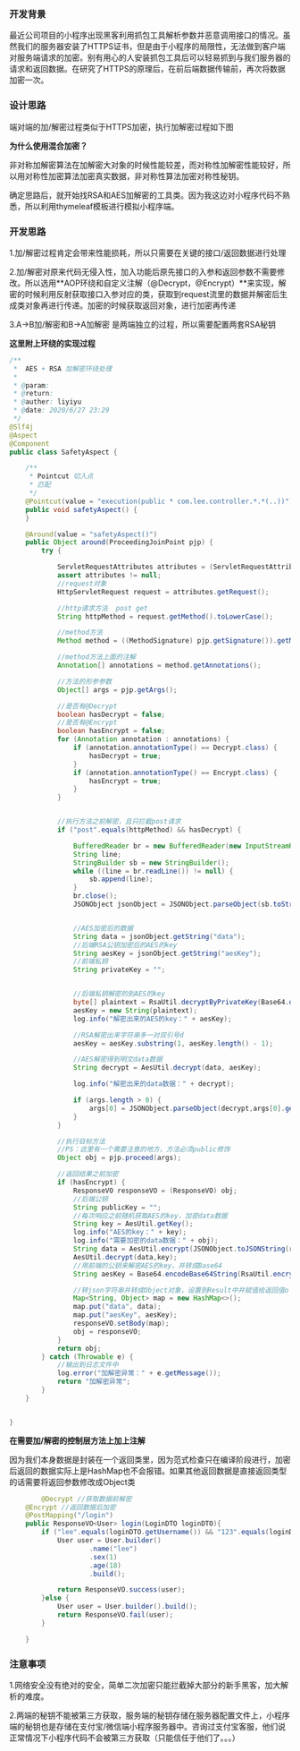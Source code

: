 ### 开发背景

最近公司项目的小程序出现黑客利用抓包工具解析参数并恶意调用接口的情况。虽然我们的服务器安装了HTTPS证书，但是由于小程序的局限性，无法做到客户端对服务端请求的加密。别有用心的人安装抓包工具后可以轻易抓到与我们服务器的请求和返回数据。在研究了HTTPS的原理后，在前后端数据传输前，再次将数据加密一次。

### 设计思路

端对端的加/解密过程类似于HTTPS加密，执行加解密过程如下图

**为什么使用混合加密？**

非对称加解密算法在加解密大对象的时候性能较差，而对称性加解密性能较好，所以用对称性加密算法加密真实数据，非对称性算法加密对称性秘钥。

确定思路后，就开始找RSA和AES加解密的工具类。因为我这边对小程序代码不熟悉，所以利用thymeleaf模板进行模拟小程序端。



### 开发思路

1.加/解密过程肯定会带来性能损耗，所以只需要在关键的接口/返回数据进行处理

2.加/解密对原来代码无侵入性，加入功能后原先接口的入参和返回参数不需要修改。所以选用**AOP环绕和自定义注解（@Decrypt，@Encrypt）**来实现，解密的时候利用反射获取接口入参对应的类，获取到request流里的数据并解密后生成类对象再进行传递。加密的时候获取返回对象，进行加密再传递

3.A->B加/解密和B->A加解密 是两端独立的过程，所以需要配置两套RSA秘钥

**这里附上环绕的实现过程**

```java
/**
 *  AES + RSA 加解密环绕处理
 *
 * @param:
 * @return:
 * @auther: liyiyu
 * @date: 2020/6/27 23:29
 */
@Slf4j
@Aspect
@Component
public class SafetyAspect {

    /**
     * Pointcut 切入点
     * 匹配
     */
    @Pointcut(value = "execution(public * com.lee.controller.*.*(..))")
    public void safetyAspect() {
    }

    @Around(value = "safetyAspect()")
    public Object around(ProceedingJoinPoint pjp) {
        try {

            ServletRequestAttributes attributes = (ServletRequestAttributes) RequestContextHolder.getRequestAttributes();
            assert attributes != null;
            //request对象
            HttpServletRequest request = attributes.getRequest();

            //http请求方法  post get
            String httpMethod = request.getMethod().toLowerCase();

            //method方法
            Method method = ((MethodSignature) pjp.getSignature()).getMethod();

            //method方法上面的注解
            Annotation[] annotations = method.getAnnotations();

            //方法的形参参数
            Object[] args = pjp.getArgs();

            //是否有@Decrypt
            boolean hasDecrypt = false;
            //是否有@Encrypt
            boolean hasEncrypt = false;
            for (Annotation annotation : annotations) {
                if (annotation.annotationType() == Decrypt.class) {
                    hasDecrypt = true;
                }
                if (annotation.annotationType() == Encrypt.class) {
                    hasEncrypt = true;
                }
            }


            //执行方法之前解密，且只拦截post请求
            if ("post".equals(httpMethod) && hasDecrypt) {

                BufferedReader br = new BufferedReader(new InputStreamReader(request.getInputStream(), "UTF-8"));
                String line;
                StringBuilder sb = new StringBuilder();
                while ((line = br.readLine()) != null) {
                    sb.append(line);
                }
                br.close();
                JSONObject jsonObject = JSONObject.parseObject(sb.toString());


                //AES加密后的数据
                String data = jsonObject.getString("data");
                //后端RSA公钥加密后的AES的key
                String aesKey = jsonObject.getString("aesKey");
                //前端私钥
                String privateKey = "";


                //后端私钥解密的到AES的key
                byte[] plaintext = RsaUtil.decryptByPrivateKey(Base64.decodeBase64(aesKey), privateKey);
                aesKey = new String(plaintext);
                log.info("解密出来的AES的key：" + aesKey);

                //RSA解密出来字符串多一对双引号d
                aesKey = aesKey.substring(1, aesKey.length() - 1);

                //AES解密得到明文data数据
                String decrypt = AesUtil.decrypt(data, aesKey);

                log.info("解密出来的data数据：" + decrypt);

                if (args.length > 0) {
                    args[0] = JSONObject.parseObject(decrypt,args[0].getClass());
                }
            }

            //执行目标方法
            //PS：这里有一个需要注意的地方，方法必须public修饰
            Object obj = pjp.proceed(args);

            //返回结果之前加密
            if (hasEncrypt) {
                ResponseVO responseVO = (ResponseVO) obj;
                //后端公钥
                String publicKey = "";
                //每次响应之前随机获取AES的key，加密data数据
                String key = AesUtil.getKey();
                log.info("AES的key：" + key);
                log.info("需要加密的data数据：" + obj);
                String data = AesUtil.encrypt(JSONObject.toJSONString(responseVO.getBody()), key);
                AesUtil.decrypt(data,key);
                //用前端的公钥来解密AES的key，并转成Base64
                String aesKey = Base64.encodeBase64String(RsaUtil.encryptByPublicKey(key.getBytes(), publicKey));

                //转json字符串并转成Object对象，设置到Result中并赋值给返回值o
                Map<String, Object> map = new HashMap<>();
                map.put("data", data);
                map.put("aesKey", aesKey);
                responseVO.setBody(map);
                obj = responseVO;
            }
            return obj;
        } catch (Throwable e) {
            //输出到日志文件中
            log.error("加解密异常：" + e.getMessage());
            return "加解密异常";
        }
    }


}
```

**在需要加/解密的控制层方法上加上注解**

因为我们本身数据是封装在一个返回类里，因为范式检查只在编译阶段进行，加密后返回的数据实际上是HashMap也不会报错。如果其他返回数据是直接返回类型的话需要将返回参数修改成Object类

```java
		@Decrypt //获取数据前解密
    @Encrypt //返回数据后加密
    @PostMapping("/login")
    public ResponseVO<User> login(LoginDTO loginDTO){
        if ("lee".equals(loginDTO.getUsername()) && "123".equals(loginDTO.getPassword())){
            User user = User.builder()
                    .name("lee")
                    .sex(1)
                    .age(18)
                    .build();

            return ResponseVO.success(user);
        }else {
            User user = User.builder().build();
            return ResponseVO.fail(user);
        }

    }
```



### 注意事项

1.网络安全没有绝对的安全，简单二次加密只能拦截掉大部分的新手黑客，加大解析的难度。

2.两端的秘钥不能被第三方获取，服务端的秘钥存储在服务器配置文件上，小程序端的秘钥也是存储在支付宝/微信端小程序服务器中。咨询过支付宝客服，他们说正常情况下小程序代码不会被第三方获取（只能信任于他们了。。。）

